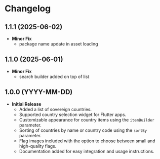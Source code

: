 # Changelog

## 1.1.1 (2025-06-02)
- **Minor Fix**
    - package name update in asset loading

## 1.1.0 (2025-06-01)

- **Minor Fix**
    - search builder added on top of list

## 1.0.0 (YYYY-MM-DD)

- **Initial Release**
    - Added a list of sovereign countries.
    - Supported country selection widget for Flutter apps.
    - Customizable appearance for country items using the `itemBuilder` parameter.
    - Sorting of countries by name or country code using the `sortBy` parameter.
    - Flag images included with the option to choose between small and high-quality flags.
    - Documentation added for easy integration and usage instructions.